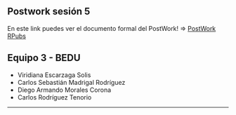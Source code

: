 ## Postwork sesión 5
En este link puedes ver el documento formal del PostWork! =>
[PostWork RPubs](https://rpubs.com/carlostenorio/postwork5R)

## Equipo 3 - BEDU

* Viridiana Escarzaga Solis
* Carlos Sebastián Madrigal Rodríguez 
* Diego Armando Morales Corona
* Carlos Rodríguez Tenorio
---------------------------------------
